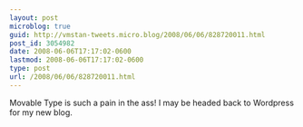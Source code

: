 ```yaml
---
layout: post
microblog: true
guid: http://vmstan-tweets.micro.blog/2008/06/06/828720011.html
post_id: 3054982
date: 2008-06-06T17:17:02-0600
lastmod: 2008-06-06T17:17:02-0600
type: post
url: /2008/06/06/828720011.html
---
```

Movable Type is such a pain in the ass! I may be headed back to Wordpress for my new blog.
